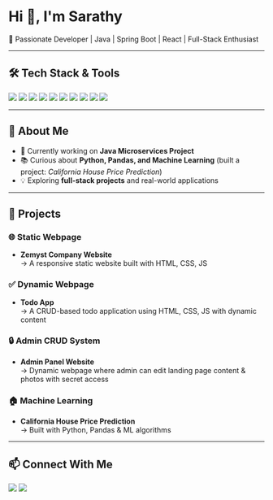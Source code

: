 # Hi 👋, I'm Sarathy  

🚀 Passionate Developer | Java | Spring Boot | React | Full-Stack Enthusiast  

---

## 🛠 Tech Stack & Tools  
<p align="left">
  <img src="https://img.shields.io/badge/Java-%23ED8B00.svg?&style=for-the-badge&logo=java&logoColor=white" />
  <img src="https://img.shields.io/badge/Spring%20Boot-%236DB33F.svg?&style=for-the-badge&logo=springboot&logoColor=white" />
  <img src="https://img.shields.io/badge/React-%2361DAFB.svg?&style=for-the-badge&logo=react&logoColor=black" />
  <img src="https://img.shields.io/badge/HTML5-%23E34F26.svg?&style=for-the-badge&logo=html5&logoColor=white" />
  <img src="https://img.shields.io/badge/CSS3-%231572B6.svg?&style=for-the-badge&logo=css3&logoColor=white" />
  <img src="https://img.shields.io/badge/JavaScript-%23F7DF1E.svg?&style=for-the-badge&logo=javascript&logoColor=black" />
  <img src="https://img.shields.io/badge/MySQL-%2300f.svg?&style=for-the-badge&logo=mysql&logoColor=white" />
  <img src="https://img.shields.io/badge/Postman-%23FF6C37.svg?&style=for-the-badge&logo=postman&logoColor=white" />
  <img src="https://img.shields.io/badge/Git-%23F05032.svg?&style=for-the-badge&logo=git&logoColor=white" />
  <img src="https://img.shields.io/badge/GitHub-%23121011.svg?&style=for-the-badge&logo=github&logoColor=white" />
</p>

---

## 🌱 About Me  
- 🔭 Currently working on **Java Microservices Project**  
- 📚 Curious about **Python, Pandas, and Machine Learning** (built a project: *California House Price Prediction*)  
- 💡 Exploring **full-stack projects** and real-world applications  

---

## 📂 Projects  

### 🌐 Static Webpage  
- **Zemyst Company Website**  
  → A responsive static website built with HTML, CSS, JS  

### ✅ Dynamic Webpage  
- **Todo App**  
  → A CRUD-based todo application using HTML, CSS, JS with dynamic content  

### 🔒 Admin CRUD System  
- **Admin Panel Website**  
  → Dynamic webpage where admin can edit landing page content & photos with secret access  

### 🏠 Machine Learning  
- **California House Price Prediction**  
  → Built with Python, Pandas & ML algorithms  

---

## 📫 Connect With Me  
<p align="left">
  <a href="https://github.com/SarathyMurugesan3"><img src="https://img.shields.io/badge/GitHub-%23121011.svg?&style=for-the-badge&logo=github&logoColor=white" /></a>
  <a href="https://www.linkedin.com/in/sarathy-m-098b6a291/"><img src="https://img.shields.io/badge/LinkedIn-%230077B5.svg?&style=for-the-badge&logo=linkedin&logoColor=white" /></a>
</p>

